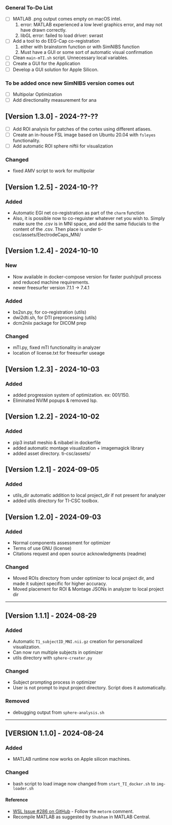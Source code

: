 ### General To-Do List
- [ ] MATLAB .png output comes empty on macOS intel.
    1. error: MATLAB experienced a low level graphics error, and may not have drawn correctly.
    2. libGL error: failed to load driver: swrast
- [ ] Add a tool to do EEG-Cap co-registration
    1. either with brainstorm function or with SimNIBS function
    2. Must have a GUI or some sort of automatic visual confirmation
- [ ] Clean `main-mTI.sh` script. Unnecessary local variables. 
- [ ] Create a GUI for the Application
- [ ] Develop a GUI solution for Apple Silicon.

### To be added once new SimNIBS version comes out
- [ ] Multipolar Optimization
- [ ] Add directionality measurement for ana

## [Version 1.3.0] - 2024-??-??
- [ ] Add ROI analysis for patches of the cortex using different atlases.
- [ ] Create an in-house FSL image based on Ubuntu 20.04 with `fsleyes` functionality.
- [ ] Add automatic ROI sphere niftii for visualization
### Changed
-  fixed AMV script to work for multipolar


## [Version 1.2.5] - 2024-10-??

### Added
- Automatic EGI net co-registration as part of the `charm` function 
- Also, it is possible now to co-reguister whatever net you wish to. Simply make sure the .csv is in MNI space, and add the same fiducials to the content of the .csv. Then place is under ti-csc/assets/ElectrodeCaps_MNI/

## [Version 1.2.4] - 2024-10-10

### New
- Now available in docker-compose version for faster push/pull process and reduced machine requirements.
- newer freesurfer version 7.1.1 -> 7.4.1

### Added
- bs2sn.py, for co-registration (utils)
- dwi2dti.sh, for DTI preprocessing (utils)
- dcm2niix package for DICOM prep

### Changed
- mTI.py, fixed mTI functionality in analyzer
- location of license.txt for freesurfer useage

## [Version 1.2.3] - 2024-10-03

### Added
- added progression system of optimization. ex: 001/150.
- Eliminated NVIM popups & removed lsp.

## [Version 1.2.2] - 2024-10-02

### Added
- pip3 install meshio & nibabel in dockerfile
- added automatic montage visualization + imagemagick library
- added asset directory. ti-csc/assets/

## [Version 1.2.1] - 2024-09-05

### Added
- utils_dir automatic addition to local project_dir if not present for analyzer
- added utils directory for TI-CSC toolbox.

## [Version 1.2.0] - 2024-09-03

### Added
- Normal components assessment for optimizer
- Terms of use GNU (license)
- Citations request and open source acknowledgments (readme)

### Changed
- Moved ROIs directory from under optimizer to local project dir, and made it subject specific for higher accuracy.
- Moved placement for ROI & Montage JSONs in analyzer to local project dir

---

## [Version 1.1.1] - 2024-08-29

### Added
- Automatic `T1_subjectID_MNI.nii.gz` creation for personalized visualization.
- Can now run multiple subjects in optimizer
- utils directory with `sphere-creater.py`

### Changed
- Subject prompting process in optimizer 
- User is not prompt to input project directory. Script does it automatically.

### Removed
- debugging output from `sphere-analysis.sh`

---

## [VERSION 1.1.0] - 2024-08-24

### Added
- MATLAB runtime now works on Apple silicon machines.

### Changed
- bash script to load image now changed from `start_TI_docker.sh` to `img-loader.sh`

#### Reference
- [WSL Issue #286 on GitHub](https://github.com/microsoft/WSL/issues/286) - Follow the `metorm` comment.
- Recompile MATLAB as suggested by `Shubham` in MATLAB Central.

